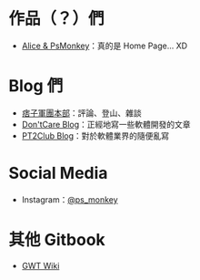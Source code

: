 作品（？）們
============

* [Alice & PsMonkey]：真的是 Home Page... XD

[Alice & PsMonkey]: http://alice.psmonkey.org


Blog 們
=======

* [痞子軍團本部]：評論、登山、雜談
* [Don'tCare Blog]：正經地寫一些軟體開發的文章
* [PT2Club Blog]：對於軟體業界的隨便亂寫


[痞子軍團本部]: http://blog.psmonkey.org
[Don'tCare Blog]: http://blog.dontcareabout.us
[PT2Club Blog]: http://pt2club.blogspot.com


Social Media
============

* Instagram：[@ps_monkey]


[@ps_monkey]: https://www.instagram.com/ps_monkey/


其他 Gitbook
============

* [GWT Wiki](http://gwt.dontcareabout.us/)
